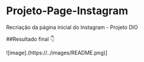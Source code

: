 # Projeto-Page-Instagram
Recriação da página inicial do Instagram - Projeto DIO

##Resultado final :point_down:

![image].(https://../images/README.png)]